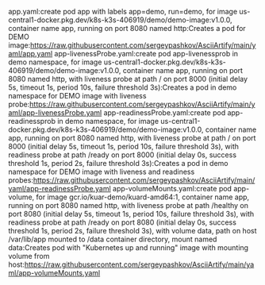 app.yaml:create pod app with labels app=demo, run=demo, for image us-central1-docker.pkg.dev/k8s-k3s-406919/demo/demo-image:v1.0.0, container name app, running on port 8080 named http:Creates a pod for DEMO image:https://raw.githubusercontent.com/sergeypashkov/AsciiArtify/main/yaml/app.yaml
app-livenessProbe.yaml:create pod app-livenessprob in demo namespace, for image us-central1-docker.pkg.dev/k8s-k3s-406919/demo/demo-image:v1.0.0, container name app, running on port 8080 named http, with liveness probe at path / on port 8000 (initial delay 5s, timeout 1s, period 10s, failure threshold 3s):Creates a pod in demo namespace for DEMO image with liveness probe:https://raw.githubusercontent.com/sergeypashkov/AsciiArtify/main/yaml/app-livenessProbe.yaml
app-readinessProbe.yaml:create pod app-readinessprob in demo namespace, for image us-central1-docker.pkg.dev/k8s-k3s-406919/demo/demo-image:v1.0.0, container name app, running on port 8080 named http, with liveness probe at path / on port 8000 (initial delay 5s, timeout 1s, period 10s, failure threshold 3s), with readiness probe at path /ready on port 8000 (initial delay 0s, success threshold 1s, period 2s, failure threshold 3s):Creates a pod in demo namespace for DEMO image with liveness and readiness probes:https://raw.githubusercontent.com/sergeypashkov/AsciiArtify/main/yaml/app-readinessProbe.yaml
app-volumeMounts.yaml:create pod app-volume, for image gcr.io/kuar-demo/kuard-amd64:1, container name app, running on port 8080 named http, with liveness probe at path /healthy on port 8080 (initial delay 5s, timeout 1s, period 10s, failure threshold 3s), with readiness probe at path /ready on port 8080 (initial delay 0s, success threshold 1s, period 2s, failure threshold 3s), with volume data, path on host /var/lib/app mounted to /data container directory, mount named data:Creates pod with "Kubernetes up and running" image with mounting volume from host:https://raw.githubusercontent.com/sergeypashkov/AsciiArtify/main/yaml/app-volumeMounts.yaml
